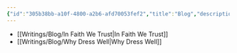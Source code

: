 ```yaml
---
{"id":"305b38bb-a10f-4800-a2b6-afd70053fef2","title":"Blog","description":"Overview of Blog posts.","publish":true,"date_created":"Friday, April 26th 2024, 11:53:16 pm","date_modified":"Friday, October 11th 2024, 11:13:06 pm","editing_lock":false,"live_preview":true,"cssclasses":["mado-heading"],"path":"Writings/Blog/index.md","permalink":"/writings/blog/index/","PassFrontmatter":true}
---
```



- [[Writings/Blog/In Faith We Trust\|In Faith We Trust]]
- [[Writings/Blog/Why Dress Well\|Why Dress Well]]

